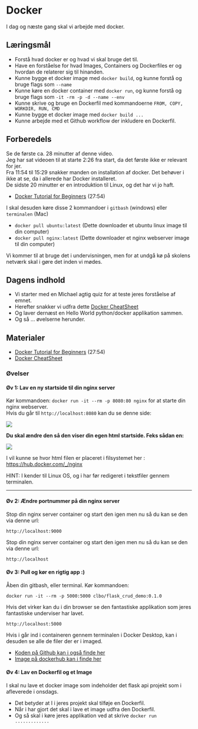 # Docker
I dag og næste gang skal vi arbejde med docker.    

## Læringsmål

* Forstå hvad docker er og hvad vi skal bruge det til.
* Have en forståelse for hvad Images, Containers og Dockerfiles er og hvordan de relaterer sig til hinanden.
* Kunne bygge et docker image med `docker build`, og kunne forstå og bruge flags som `--name`
* Kunne køre en docker container med `docker run`, og kunne forstå og bruge flags som `-it -rm -p -d --name --env`
* Kunne skrive og bruge en Dockerfil med kommandoerne `FROM, COPY, WORKDIR, RUN, CMD`    
* Kunne bygge et docker image med `docker build ...`    
* Kunne arbejde med et Github workflow der inkludere en Dockerfil.    

## Forberedels

Se de første ca. 28 minutter af denne video.   
Jeg har sat videoen til at starte 2:26 fra start, da det første ikke er relevant for jer.     
Fra 11:54 til 15:29 snakker manden on installation af docker. Det behøver i ikke at se, da i allerede har Docker installeret.    
De sidste 20 minutter er en introduktion til Linux, og det har vi jo haft.    

* [Docker Tutorial for Beginners](https://youtu.be/pTFZFxd4hOI?feature=shared&t=146) (27:54)

I skal desuden køre disse 2 kommandoer i `gitbash` (windows) eller `terminalen` (Mac)

* `docker pull ubuntu:latest` (Dette downloader et ubuntu linux image til din computer)
* `docker pull nginx:latest` (Dette downloader et nginx webserver image til din computer)

Vi kommer til at bruge det i undervisningen, men for at undgå kø på skolens netværk skal i gøre det inden vi mødes.

## Dagens indhold

* Vi starter med en Michael agtig quiz for at teste jeres forståelse af emnet.
* Herefter snakker vi udfra dette [Docker CheatSheet](materialer/docker_cheatsheet.md)
* Og laver dernæst en Hello World python/docker applikation sammen.
* Og så ... øvelserne herunder. 

## Materialer

* [Docker Tutorial for Beginners](https://youtu.be/pTFZFxd4hOI?feature=shared&t=146) (27:54)
* [Docker CheatSheet](materialer/docker_cheatsheet.md)

### Øvelser

#### Øv 1: Lav en ny startside til din nginx server

Kør kommandoen: `docker run -it --rm -p 8080:80 nginx` for at starte din nginx webserver.    
Hvis du går til `http://localhost:8080` kan du se denne side:    

![](_static/img/nginx.png)    

**Du skal ændre den så den viser din egen html startside. Feks sådan en:**    

     
![](_static/img/nginx_docker.png)    




I vil kunne se hvor html filen er placeret i filsystemet her : https://hub.docker.com/_/nginx   

HINT: I kender til Linux OS, og i har før redigeret i tekstfiler gennem terminalen. 

---

#### Øv 2: Ændre portnummer på din nginx server

Stop din nginx server container og start den igen men nu så du kan se den via denne url:

`http://localhost:9000`    

Stop din nginx server container og start den igen men nu så du kan se den via denne url:

`http://localhost`

#### Øv 3: Pull og kør en rigtig app :)

Åben din gitbash, eller terminal. Kør kommandoen:    

`docker run -it --rm -p 5000:5000 clbo/flask_crud_demo:0.1.0`    

Hvis det virker kan du i din browser se den fantastiske applikation som jeres fantastiske underviser har lavet.

`http://localhost:5000`     

Hvis i går ind i containeren gennem terminalen i Docker Desktop, kan i desuden se alle de filer der er i imaged.     

* [Koden på Github kan i også finde her](https://github.com/ITAKEA/flask_crud_demo/tree/master)
* [Image på dockerhub kan i finde her](https://hub.docker.com/r/clbo/flask_crud_demo)
 
    
#### Øv 4: Lav en Dockerfil og et Image
I skal nu lave et docker image som indeholder det flask api projekt som i afleverede i onsdags.    

* Det betyder at I i jeres projekt skal tilføje en Dockerfil.        
* Når i har gjort det skal i lave et image udfra den Dockerfil.     
* Og så skal i køre jeres applikation ved at skrive `docker run .............`    







